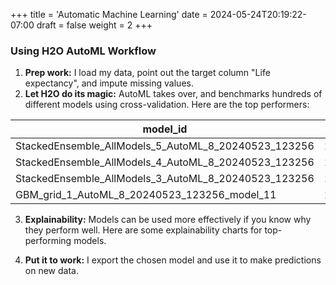 +++
title = 'Automatic Machine Learning'
date = 2024-05-24T20:19:22-07:00
draft = false
weight = 2
+++

### **Using H2O AutoML Workflow**

1. **Prep work:** I load my data, point out the target column "Life expectancy", and impute missing values.
2. **Let H2O do its magic:** AutoML takes over, and benchmarks hundreds of different models using cross-validation. Here are the top performers:

| model_id                                             | rmse   | mse    | mae    | rmsle  | mean_residual_deviance |
| ---------------------------------------------------- | ------ | ------ | ------ | ------ | ---------------------- |
| StackedEnsemble_AllModels_5_AutoML_8_20240523_123256 | 1.5141 | 2.2926 | 0.7862 | 0.0235 | 2.2926                 |
| StackedEnsemble_AllModels_4_AutoML_8_20240523_123256 | 1.5210 | 2.3134 | 0.8363 | 0.0236 | 2.3134                 |
| StackedEnsemble_AllModels_3_AutoML_8_20240523_123256 | 1.5612 | 2.4374 | 0.8530 | 0.0241 | 2.4374                 |
| GBM_grid_1_AutoML_8_20240523_123256_model_11         | 1.5655 | 2.4509 | 0.8601 | 0.0242 | 2.4509                 |

3. **Explainability:** Models can be used more effectively if you know why they perform well. Here are some explainability charts for top-performing models.

4. **Put it to work:** I export the chosen model and use it to make predictions on new data. 
